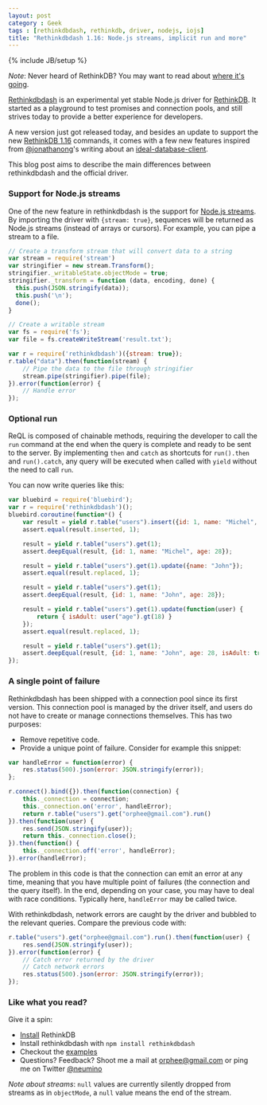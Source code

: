 ```yaml
---
layout: post
category : Geek
tags : [rethinkdbdash, rethinkdb, driver, nodejs, iojs]
title: "Rethinkdbdash 1.16: Node.js streams, implicit run and more"
---
```

{% include JB/setup %}

_Note_: Never heard of RethinkDB? You may want to read about [where it's going](http://rethinkdb.com/blog/realtime-web/).

[Rethinkdbdash](https://github.com/neumino/rethinkdbdash) is an experimental
yet stable Node.js driver for [RethinkDB](http://rethinkdb.com). It started as a playground to test
promises and connection pools, and still strives today to provide a better
experience for developers.

A new version just got released today, and besides an update to support the new 
[RethinkDB 1.16](http://www.rethinkdb.com/blog/1.16-release/) commands,
it comes with a few new features inspired from
[@jonathanong](https://github.com/jonathanong)'s writing about an
[ideal-database-client](https://github.com/jonathanong/ideal-database-client).

This blog post aims to describe the main differences between rethinkdbdash
and the official driver.

### Support for Node.js streams

One of the new feature in rethinkdbdash is the support for [Node.js streams](http://nodejs.org/api/stream.html).
By importing the driver with `{stream: true}`, sequences 
will be returned as Node.js streams (instead of arrays or cursors). For example, you can pipe a stream to a file.

```js
// Create a transform stream that will convert data to a string
var stream = require('stream')
var stringifier = new stream.Transform();
stringifier._writableState.objectMode = true;
stringifier._transform = function (data, encoding, done) {
  this.push(JSON.stringify(data));
  this.push('\n');
  done();
}

// Create a writable stream
var fs = require('fs');
var file = fs.createWriteStream('result.txt');

var r = require('rethinkdbdash')({stream: true});
r.table("data").then(function(stream) {
    // Pipe the data to the file through stringifier
    stream.pipe(stringifier).pipe(file);
}).error(function(error) {
    // Handle error
});
```

### Optional run

ReQL is composed of chainable methods, requiring the developer to call the `run`
command at the end when the query is complete and ready to be sent to the server.
By implementing `then` and `catch` as shortcuts for `run().then` and `run().catch`,
any query will be executed when called with `yield` without the need to call `run`.

You can now write queries like this:

```js
var bluebird = require('bluebird');
var r = require('rethinkdbdash')();
bluebird.coroutine(function*() {
    var result = yield r.table("users").insert({id: 1, name: "Michel", age: 28});
    assert.equal(result.inserted, 1);

    result = yield r.table("users").get(1);
    assert.deepEqual(result, {id: 1, name: "Michel", age: 28});

    result = yield r.table("users").get(1).update({name: "John"});
    assert.equal(result.replaced, 1);

    result = yield r.table("users").get(1);
    assert.deepEqual(result, {id: 1, name: "John", age: 28});

    result = yield r.table("users").get(1).update(function(user) {
        return { isAdult: user("age").gt(18) }
    });
    assert.equal(result.replaced, 1);

    result = yield r.table("users").get(1);
    assert.deepEqual(result, {id: 1, name: "John", age: 28, isAdult: true});
});
```

### A single point of failure

Rethinkdbdash has been shipped with a connection pool since its first version. This
connection pool is managed by the driver itself, and users do not have to create or manage
connections themselves. This has two purposes:

- Remove repetitive code.
- Provide a unique point of failure. Consider for example this snippet:

```js
var handleError = function(error) {
    res.status(500).json(error: JSON.stringify(error));
};

r.connect().bind({}).then(function(connection) {
    this._connection = connection;
    this._connection.on('error', handleError);
    return r.table("users").get("orphee@gmail.com").run()
}).then(function(user) {
    res.send(JSON.stringify(user));
    return this._connection.close();
}).then(function() {
    this._connection.off('error', handleError);
}).error(handleError);
```

The problem in this code is that the connection can emit an error at any time, meaning
that you have multiple point of failures (the connection and the query itself). 
In the end, depending on your case, you may have to deal with race conditions. Typically here,
`handleError` may be called twice.

With rethinkdbdash, network errors are caught by the driver and bubbled to
the relevant queries. Compare the previous code with:

```js
r.table("users").get("orphee@gmail.com").run().then(function(user) {
    res.send(JSON.stringify(user));
}).error(function(error) {
    // Catch error returned by the driver
    // Catch network errors
    res.status(500).json(error: JSON.stringify(error));
});
```



### Like what you read?
Give it a spin:

- [Install](http://www.rethinkdb.com/docs/install/) RethinkDB
- Install rethinkdbdash with `npm install rethinkdbdash`
- Checkout the [examples](https://github.com/neumino/rethinkdbdash-examples)
- Questions? Feedback? Shoot me a mail at [orphee@gmail.com](mailto:orphee@gmail.com)
or ping me on Twitter [@neumino](https://twitter.com/neumino)

_Note about streams_: `null` values are currently silently dropped from streams
as in `objectMode`, a `null` value means the end of the stream.
